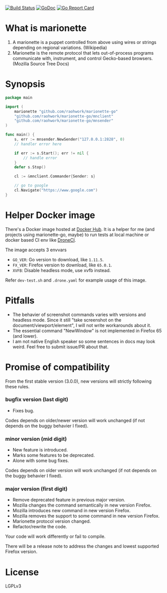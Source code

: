 [![Build Status](https://cloud.drone.io/api/badges/raohwork/marionette-go/status.svg)](https://cloud.drone.io/raohwork/marionette-go)
[![GoDoc](https://godoc.org/github.com/raohwork/marionette-go?status.svg)](https://godoc.org/github.com/raohwork/marionette-go)
[![Go Report Card](https://goreportcard.com/badge/github.com/raohwork/marionette-go)](https://goreportcard.com/report/github.com/raohwork/marionette-go)

# What is marionette 

1. A marionette is a puppet controlled from above using wires or strings depending on regional variations. (Wikipedia)
2. Marionette is the remote protocol that lets out-of-process programs communicate with, instrument, and control Gecko-based browsers. (Mozilla Source Tree Docs)

# Synopsis

```go
package main

import (
    marionette "github.com/raohwork/marionette-go"
    "github.com/raohwork/marionette-go/mnclient"
    "github.com/raohwork/marionette-go/mnsender"
)

func main() {
    s, err := mnsender.NewSender("127.0.0.1:2828", 0)
    // handler error here

    if err := s.Start(); err != nil {
        // handle error
    }
    defer s.Stop()

    cl := &mnclient.Commander{Sender: s}

    // go to google
    cl.Navigate("https://www.google.com")
}
```

# Helper Docker image

There's a Docker image hosted at [Docker Hub](https://hub.docker.com/r/ronmi/go-firefox).
It is a helper for me (and projects using marionette-go, maybe) to run tests at local machine or docker based CI env like [DroneCI](https://drone.io).

The image accepts 3 envvars

- `GO_VER`: Go version to download, like `1.11.5`.
- `FX_VER`: Firefox version to download, like `65.0.1`.
- `XVFB`: Disable headless mode, use xvfb instead.

Refer `dev-test.sh` and `.drone.yaml` for example usage of this image.

# Pitfalls

- The behavier of screenshot commands varies with versions and headless mode.
  Since it still "take screenshot on the document/viewport/element", I will not 
  write workarounds about it.
- The essential command "NewWindow" is not implemented in Firefox 65 (and lower).
- I am not native English speaker so some sentences in docs may look weird. Feel 
  free to submit issue/PR about that.

# Promise of compatibility

From the first stable version (3.0.0), new versions will strictly following these
rules.

### bugfix version (last digit)

- Fixes bug.

Codes depends on older/newer version will work unchanged (if not depends on the buggy behavier I fixed).

### minor version (mid digit)

- New feature is introduced.
- Marks some features to be deprecated.
- Alone with some bug fixes.

Codes depends on older version will work unchanged (if not depends on the buggy behavier I fixed).

### major version (first digit)

- Remove deprecated feature in previous major version.
- Mozilla changes the command semantically in new version Firefox.
- Mozilla introduces new command in new version Firefox.
- Mozilla removes the support to some command in new version Firefox.
- Marionette protocol version changed.
- Refactor/rewrite the code.

Your code will work differently or fail to compile.

There will be a release note to address the changes and lowest supported Firefox version.

# License

LGPLv3

